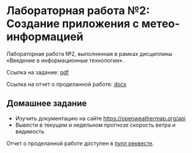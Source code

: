 # Лабораторная работа №2: Создание приложения с метео-информацией

Лабораторная работа №2, выполненная в рамках дисциплины «Введение в информационные технологии».

Ссылка на задание: [pdf](appendix/task.pdf)

Ссылка на отчет о проделанной работе: [docx](appendix/report.docx)

## Домашнее задание

* Изучить документацию на сайте https://openweathermap.org/api
* Вывести в текущем и недельном прогнозе скорость ветра и видимость

Отчет о проделанной работе доступен в [пулл реквесте](https://github.com/PatriotRossii/meteoinformation_laboratory/pull/1).
